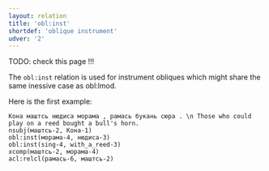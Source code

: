 ```yaml
---
layout: relation
title: 'obl:inst'
shortdef: 'oblique instrument'
udver: '2'
---
```


TODO: check this page !!!


The `obl:inst` relation is used for instrument obliques which might share the same inessive case as obl:lmod.

Here is the first example:

~~~ sdparse
Кона маштсь нюдиса морама , рамась букань сюра . \n Those who could play on a reed bought a bull's horn.
nsubj(маштсь-2, Кона-1)
obl:inst(морама-4, нюдиса-3)
obl:inst(sing-4, with_a_reed-3)
xcomp(маштсь-2, морама-4)
acl:relcl(рамась-6, маштсь-2)


~~~



<!-- Interlanguage links updated Ne 5. května 2024, 18:21:38 CEST -->
